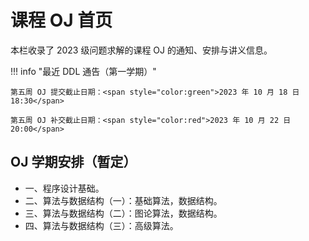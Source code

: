 # 课程 OJ 首页

本栏收录了 2023 级问题求解的课程 OJ 的通知、安排与讲义信息。

!!! info "最近 DDL 通告（第一学期）"

    第五周 OJ 提交截止日期：<span style="color:green">2023 年 10 月 18 日 18:30</span>
    
    第五周 OJ 补交截止日期：<span style="color:red">2023 年 10 月 22 日 20:00</span>

## OJ 学期安排（暂定）

+ 一、程序设计基础。
+ 二、算法与数据结构（一）：基础算法，数据结构。
+ 三、算法与数据结构（二）：图论算法，数据结构。
+ 四、算法与数据结构（三）：高级算法。